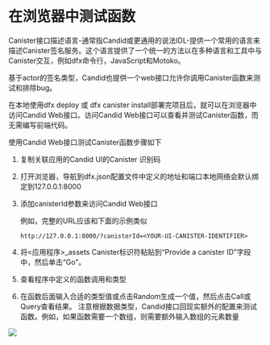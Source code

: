 # 在浏览器中测试函数



Canister接口描述语言-通常指Candid或更通用的说法IDL-提供一个常用的语言来描述Canister签名服务。这个语言提供了一个统一的方法以在多种语言和工具中与Canister交互，例如dfx命令行，JavaScript和Motoko。

基于actor的签名类型，Candid也提供一个web接口允许你调用Canister函数来测试和排除bug。

在本地使用dfx deploy 或 dfx canister install部署完项目后，就可以在浏览器中访问Candid Web接口。访问Candid Web接口可以查看并测试Canister函数，而无需编写前端代码。

使用Candid Web接口测试Canister函数步骤如下

1. 复制关联应用的Candid UI的Canister 识别码
2. 打开浏览器，导航到dfx.json配置文件中定义的地址和端口本地网络会默认绑定到127.0.0.1:8000
3. 添加canisterId参数来访问Candid Web接口  


   例如，完整的URL应该和下面的示例类似

   ```text
   http://127.0.0.1:8000/?canisterId=<YOUR-UI-CANISTER-IDENTIFIER>
   ```

4. 将&lt;应用程序&gt;\_assets Canister标识符粘贴到“Provide a canister ID”字段中，然后单击“Go”。
5. 查看程序中定义的函数调用和类型
6. 在函数后面输入合适的类型值或点击Random生成一个值，然后点击Call或Query查看结果。 注意根据数据类型，Candid接口回现实额外的配置来测试函数。例如，如果函数需要一个数组，则需要额外输入数组的元素数量

![](../../.gitbook/assets/image%20%281%29.png)

